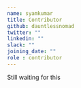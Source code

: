 ```yaml
---
name: syamkumar
title: Contributor
github: dauntlessnomad
twitter: ""
linkedin: ""
slack: ""
joining_date: ""
role : contributor
---
```


Still waiting for this
